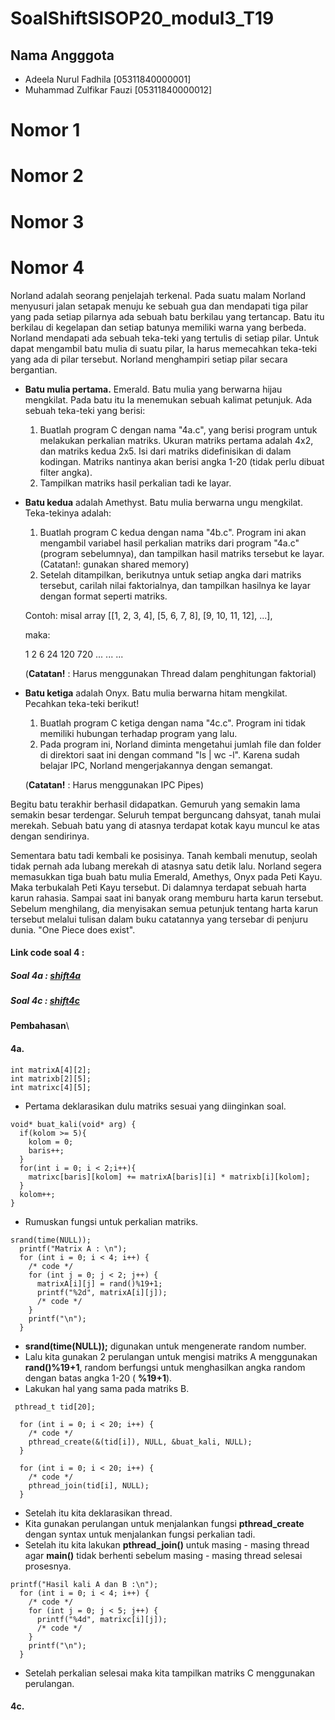 # SoalShiftSISOP20_modul3_T19

## Nama Angggota

- Adeela Nurul Fadhila [05311840000001]
- Muhammad Zulfikar Fauzi [05311840000012]

# Nomor 1

# Nomor 2

# Nomor 3

# Nomor 4

Norland adalah seorang penjelajah terkenal. Pada suatu malam Norland menyusuri
jalan setapak menuju ke sebuah gua dan mendapati tiga pilar yang pada setiap
pilarnya ada sebuah batu berkilau yang tertancap. Batu itu berkilau di kegelapan dan
setiap batunya memiliki warna yang berbeda.
Norland mendapati ada sebuah teka-teki yang tertulis di setiap pilar. Untuk dapat
mengambil batu mulia di suatu pilar, Ia harus memecahkan teka-teki yang ada di
pilar tersebut. Norland menghampiri setiap pilar secara bergantian.

- __Batu mulia pertama.__ Emerald. Batu mulia yang berwarna hijau mengkilat. Pada
batu itu Ia menemukan sebuah kalimat petunjuk. Ada sebuah teka-teki yang berisi:

  1. Buatlah program C dengan nama "4a.c", yang berisi program untuk
melakukan perkalian matriks. Ukuran matriks pertama adalah 4x2, dan
matriks kedua 2x5. Isi dari matriks didefinisikan di dalam kodingan. Matriks
nantinya akan berisi angka 1-20 (tidak perlu dibuat filter angka).
  2. Tampilkan matriks hasil perkalian tadi ke layar.
  
- __Batu kedua__ adalah Amethyst. Batu mulia berwarna ungu mengkilat. Teka-tekinya
adalah:

  1. Buatlah program C kedua dengan nama "4b.c". Program ini akan
mengambil variabel hasil perkalian matriks dari program "4a.c" (program
sebelumnya), dan tampilkan hasil matriks tersebut ke layar.
(Catatan!: gunakan shared memory)
  2. Setelah ditampilkan, berikutnya untuk setiap angka dari matriks
tersebut, carilah nilai faktorialnya, dan tampilkan hasilnya ke layar dengan format seperti matriks.

    Contoh: misal array [[1, 2, 3, 4], [5, 6, 7, 8], [9, 10, 11, 12], ...],

    maka:

    1 2 6 24
    120 720 ... ...
    ...

    (__Catatan!__ : Harus menggunakan Thread dalam penghitungan faktorial)

- __Batu ketiga__ adalah Onyx. Batu mulia berwarna hitam mengkilat. Pecahkan
teka-teki berikut!

  1. Buatlah program C ketiga dengan nama "4c.c". Program ini tidak
memiliki hubungan terhadap program yang lalu.
  2. Pada program ini, Norland diminta mengetahui jumlah file dan
folder di direktori saat ini dengan command "ls | wc -l". Karena sudah belajar
IPC, Norland mengerjakannya dengan semangat.

  (__Catatan!__ : Harus menggunakan IPC Pipes)

Begitu batu terakhir berhasil didapatkan. Gemuruh yang semakin lama semakin
besar terdengar. Seluruh tempat berguncang dahsyat, tanah mulai merekah. Sebuah
batu yang di atasnya terdapat kotak kayu muncul ke atas dengan sendirinya.

Sementara batu tadi kembali ke posisinya. Tanah kembali menutup, seolah tidak
pernah ada lubang merekah di atasnya satu detik lalu.
Norland segera memasukkan tiga buah batu mulia Emerald, Amethys, Onyx pada
Peti Kayu. Maka terbukalah Peti Kayu tersebut. Di dalamnya terdapat sebuah harta
karun rahasia. Sampai saat ini banyak orang memburu harta karun tersebut.
Sebelum menghilang, dia menyisakan semua petunjuk tentang harta karun tersebut
melalui tulisan dalam buku catatannya yang tersebar di penjuru dunia. "One Piece
does exist".

#### Link code soal 4 :

##### Soal 4a : [shift4a](https://github.com/bawangcode/SoalShiftSISOP20_modul3_T19/blob/master/soal4/soal4a.c)

##### Soal 4c : [shift4c](https://github.com/bawangcode/SoalShiftSISOP20_modul3_T19/blob/master/soal4/soal4c.c)

**Pembahasan**\

#### 4a.
```
int matrixA[4][2];
int matrixb[2][5];
int matrixc[4][5];
```
- Pertama deklarasikan dulu matriks sesuai yang diinginkan soal.
```
void* buat_kali(void* arg) {
  if(kolom >= 5){
    kolom = 0;
    baris++;
  }
  for(int i = 0; i < 2;i++){
    matrixc[baris][kolom] += matrixA[baris][i] * matrixb[i][kolom];
  }
  kolom++;
}
```
- Rumuskan fungsi untuk perkalian matriks.
```
srand(time(NULL));
  printf("Matrix A : \n");
  for (int i = 0; i < 4; i++) {
    /* code */
    for (int j = 0; j < 2; j++) {
      matrixA[i][j] = rand()%19+1;
      printf("%2d", matrixA[i][j]);
      /* code */
    }
    printf("\n");
  }
```
- __srand(time(NULL));__ digunakan untuk mengenerate random number.
- Lalu kita gunakan 2 perulangan untuk mengisi matriks A menggunakan __rand()%19+1__, random berfungsi untuk menghasilkan angka random dengan batas angka 1-20 ( __%19+1__).
- Lakukan hal yang sama pada matriks B.
```
 pthread_t tid[20];

  for (int i = 0; i < 20; i++) {
    /* code */
    pthread_create(&(tid[i]), NULL, &buat_kali, NULL);
  }
  
  for (int i = 0; i < 20; i++) {
    /* code */
    pthread_join(tid[i], NULL);
  }
```
- Setelah itu kita deklarasikan thread.
- Kita gunakan perulangan untuk menjalankan fungsi __pthread_create__ dengan syntax untuk menjalankan fungsi perkalian tadi.
- Setelah itu kita lakukan __pthread_join()__ untuk masing - masing thread agar __main()__ tidak berhenti sebelum masing - masing thread selesai prosesnya.
```
printf("Hasil kali A dan B :\n");
  for (int i = 0; i < 4; i++) {
    /* code */
    for (int j = 0; j < 5; j++) {
      printf("%4d", matrixc[i][j]);
      /* code */
    }
    printf("\n");
  }
```
- Setelah perkalian selesai maka kita tampilkan matriks C menggunakan perulangan.

#### 4c.
